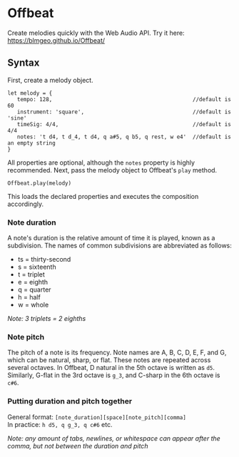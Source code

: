 # Offbeat
Create melodies quickly with the Web Audio API. Try it here: https://blmgeo.github.io/Offbeat/

## Syntax
First, create a melody object.
~~~
let melody = {  
   tempo: 128,                                            //default is 60
   instrument: 'square',                                  //default is 'sine'
   timeSig: 4/4,                                          //default is 4/4
   notes: 't d4, t d_4, t d4, q a#5, q b5, q rest, w e4'  //default is an empty string
}
~~~
All properties are optional, although the `notes` property is highly recommended.
Next, pass the melody object to Offbeat's `play` method.
~~~
Offbeat.play(melody)
~~~
This loads the declared properties and executes the composition accordingly.

### Note duration
A note's duration is the relative amount of time it is played, known as a subdivision. 
The names of common subdivisions are abbreviated as follows:

* ts = thirty-second  
* s = sixteenth  
* t = triplet  
* e = eighth  
* q = quarter  
* h = half  
* w = whole

_Note: 3 triplets = 2 eighths_

### Note pitch
The pitch of a note is its frequency. Note names are A, B, C, D, E, F, and G, which can be natural, sharp, or flat. 
These notes are repeated across several octaves. In Offbeat, D natural in the 5th octave is written as `d5`. Similarly,
G-flat in the 3rd octave is `g_3`, and C-sharp in the 6th octave is `c#6`.

### Putting duration and pitch together
General format: `[note_duration][space][note_pitch][comma]`   
In practice: `h d5, q g_3, q c#6` etc.

_Note: any amount of tabs, newlines, or whitespace can appear after the comma, but not between the duration and pitch_
